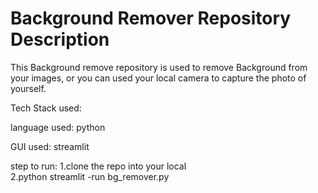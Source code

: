

# Background Remover Repository Description


This Background remove repository is used to remove Background from your images, or you can used your local camera to capture the photo of yourself.

Tech Stack used:

language used:
python

GUI used:
streamlit

step to run:
1.clone the repo into your local \
2.python streamlit -run bg_remover.py
 
